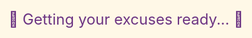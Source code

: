 <!DOCTYPE html>
<html lang="en">
<head>
  <meta charset="UTF-8">
  <meta name="viewport" content="width=device-width, initial-scale=1.0">
  <title>Onam Excuse Generator 🎉</title>
  <link rel="icon" type="image/png" href="logo.png"> <!-- Add your logo image in repo -->
  <style>
    /* Reset */
    body, html {
      margin: 0;
      padding: 0;
    }

    body {
      font-family: 'Trebuchet MS', sans-serif;
      text-align: center;
      background: linear-gradient(135deg, #ffeaa7, #fab1a0, #fd79a8);
      background-size: 400% 400%;
      animation: gradientBG 15s ease infinite;
      color: #2d3436;
      min-height: 100vh;
      display: flex;
      flex-direction: column;
      align-items: center;
      justify-content: center;
      padding: 20px;
    }

    @keyframes gradientBG {
      0% {background-position: 0% 50%;}
      50% {background-position: 100% 50%;}
      100% {background-position: 0% 50%;}
    }

    h1 {
      color: #6c3483;
      margin-bottom: 10px;
      font-size: 2rem;
    }

    p {
      margin-bottom: 15px;
      font-size: 1.1rem;
    }

    input, button {
      padding: 12px 16px;
      margin: 8px;
      font-size: 1rem;
      border-radius: 8px;
      border: none;
      outline: none;
    }

    input {
      width: 70%;
      max-width: 300px;
      border: 2px solid #6c3483;
    }

    button {
      background-color: #6c3483;
      color: white;
      cursor: pointer;
      transition: transform 0.2s;
    }

    button:hover {
      transform: scale(1.05);
      background-color: #4a235a;
    }

    .result {
      margin-top: 20px;
      font-size: 1.3rem;
      font-weight: bold;
      color: #1b4f72;
      min-height: 40px;
    }

    img.mahabali {
      width: 150px;
      margin: 20px 0;
    }

    /* Loading Screen */
    #loading {
      position: fixed;
      top: 0;
      left: 0;
      width: 100%;
      height: 100%;
      background: #fff8e7;
      display: flex;
      align-items: center;
      justify-content: center;
      font-size: 1.5rem;
      color: #6c3483;
      z-index: 1000;
    }

    @media (max-width: 600px) {
      h1 {
        font-size: 1.6rem;
      }
      .result {
        font-size: 1.1rem;
      }
      img.mahabali {
        width: 120px;
      }
    }
  </style>
</head>
<body onload="hideLoader()">

  <!-- Loading Screen -->
  <div id="loading">🌼 Getting your excuses ready... 🍌</div>

  <h1>🎉 Onam Excuse Generator 🍌</h1>
  <p>Enter your name to get a funny excuse for being late to the sadya!</p>

  <img src="mahabali.png" alt="Mahabali" class="mahabali">

  <input type="text" id="nameInput" placeholder="Enter your name">
  <button onclick="generateExcuse()">Generate Excuse</button>

  <div class="result" id="result"></div>

  <script>
    const excuses = [
      "got delayed folding banana leaves 🍃",
      "was busy chasing a cow that ran into the sadya hall 🐄",
      "had to count all the papadams one by one 🍪",
      "slipped on spilled payasam and needed recovery time 🥣",
      "was helping Mahabali find his missing umbrella ☂️",
      "got stuck untangling flower garlands 🌸",
      "was testing how many banana chips are too many 🍌",
      "lost track of time arguing if sambar or rasam is superior 🍲",
      "was trying to perfect the art of serving payasam without spilling 😅",
      "was meditating on the deeper meaning of avial 🥗"
    ];

    let lastExcuse = "";

    function generateExcuse() {
      const name = document.getElementById("nameInput").value.trim();
      const resultDiv = document.getElementById("result");

      if (!name) {
        resultDiv.innerText = "🙏 Please enter your name first!";
        return;
      }

      let excuse;
      do {
        excuse = excuses[Math.floor(Math.random() * excuses.length)];
      } while (excuse === lastExcuse);

      lastExcuse = excuse;

      resultDiv.innerText = `${name}, your Onam excuse is: You ${excuse}!`;
    }

    function hideLoader() {
      setTimeout(() => {
        document.getElementById("loading").style.display = "none";
      }, 1200); // 1.2s loading screen
    }
  </script>
</body>
</html>
